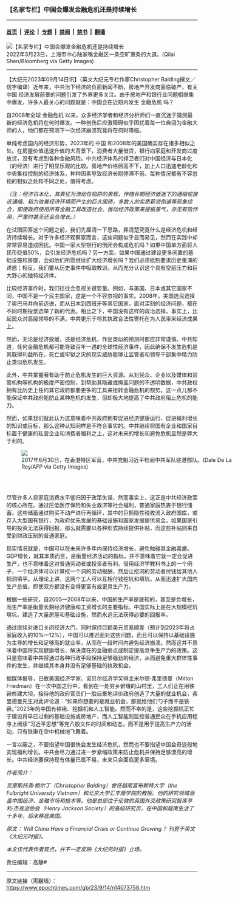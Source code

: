 ### 【名家专栏】中国会爆发金融危机还是持续增长

---

#### [首页](../../../..?n14073758) &nbsp;|&nbsp; [评论](../../../../../epoch-comment?n14073758) &nbsp;|&nbsp; [专题](../../../../../epoch-special?n14073758) &nbsp;|&nbsp; [禁闻](../../../../../epoch-news?n14073758) &nbsp;|&nbsp; [禁书](../../../../../books?n14073758) &nbsp;|&nbsp; [翻墙](https://github.com/gfw-breaker/nogfw/blob/master/README.md?n14073758)


<div><img alt="【名家专栏】中国会爆发金融危机还是持续增长" class="attachment-djy_600_400 size-djy_600_400 wp-post-image" src="https://i.epochtimes.com/assets/uploads/2023/09/id14073760-Lujiazui-Financial-District-in-Shanghai-600x400.jpg"/>
<div class="caption">
 2022年3月23日，上海市中心陆家嘴金融区一条空旷萧条的大道。(Qilai Shen/Bloomberg via Getty Images)
</div></div><hr/><div class="post_content" id="artbody" itemprop="articleBody">
 <!-- article content begin -->
 <p>
  【大纪元2023年09月14日讯】（英文大纪元专栏作家Christopher Balding撰文／信宇编译）近年来，中共治下经济的负面新闻不断，房地产开发商面临破产，有关
  <ok href="https://www.epochtimes.com/gb/tag/%E4%B8%AD%E5%9B%BD.html">
   中国
  </ok>
  经济发展前景的问题引发了外界更多关注。由于房地产和银行业问题相继集中爆发，许多人最关心的问题就是：中国会在近期内发生
  <ok href="https://www.epochtimes.com/gb/tag/%E9%87%91%E8%9E%8D%E5%8D%B1%E6%9C%BA.html">
   金融危机
  </ok>
  吗？
 </p>
 <p>
  自2008年全球
  <ok href="https://www.epochtimes.com/gb/tag/%E9%87%91%E8%9E%8D%E5%8D%B1%E6%9C%BA.html">
   金融危机
  </ok>
  以来，众多经济学者和经济分析师们一直沉迷于猜测最新的经济危机将在何时爆发。一种创伤后应激障碍似乎困扰着每一位自诩为金融大师的人，他们都在预测下一次经济崩溃究竟将在何时降临。
 </p>
 <p>
  单纯考虑国内的经济形势，2023年的
  <ok href="https://www.epochtimes.com/gb/tag/%E4%B8%AD%E5%9B%BD.html">
   中国
  </ok>
  和2008年的美国确实存在诸多相似之处。在房屋价值迅速升值的大背景下，消费者大量借贷，银行向家庭和开发商过度放贷，没有考虑到各种金融风险。中共经济体系的捍卫者们对中国经济与日本化（的经济）进行了明显乐观的比较。房地产价格居高不下，加上人口迅速老龄化和中央集权控制的经济体系，种种因素导致经济长期停滞不前。每种情况都有不容忽视的相似之处和不同之处，值得考虑。
 </p>
 <p>
  <em>
   （注：经济日本化，其表征为流动性陷阱的表现，伴随长期经济低迷下的通缩或接近通缩，和为改善经济环境而产生的巨大国债，多数人的实质薪资倒退等现象综合，即使政府使用所有金融工具改造社会、推动经济政策来提振景气，亦无有效作用，严重时甚至还会负增长。）
  </em>
 </p>
 <p>
  在试图回答这个问题之前，我们先厘清一下思路，弄清楚究竟什么是经济危机和经济持续增长。对于许多经济观察家而言，这些问题似乎显而易见，然而在实践中却非常容易造成困扰。中国一家大型银行的倒闭会构成危机吗？如果中国单方面将人民币贬值50%，会引发经济危机吗？另一方面，如果中国通过建设更多闲置的基础设施和房屋，会如他们所愿继续扩大经济增长吗？我们必须抵制要求历史重演的诱惑；相反，我们要从历史事件中吸取教训，从而充分认识这个具有空前压力和巨大野心的独特经济体。
 </p>
 <p>
  比较经济事件时，我们往往会忽视关键变量。例如，与美国、日本或其它国家不同，中国不是一个民主国家，这是一个不容忽视的事实。2008年，美国选民选择了奥巴马并向前迈进，而从日本到西班牙等其它国家，面对深刻的经济问题，都在不同时期投票选举了新的代表。相比之下，中国没有这样的政治选择。事实上，比起民众对高层领导的不满，中共更乐于将其执政合法性寄托在为人民带来经济成果上。
 </p>
 <p>
  然而，无论是经济放缓，还是经济危机，作出类似的预测时都应非常谨慎。中共知道，任何金融危机都可能导致百年一遇的全球性经济事件，因此确保不发生危机是其既得利益所在。死亡或牢狱之灾的现实威胁能够让监管者和领导干部集中精力防止类似危机发生。
 </p>
 <p>
  此外，中共掌握著有助于防止危机发生的巨大资源。从对民众、企业以及媒体和监管机构等机构的极度严密控制，到帮助其隐藏或掩盖问题的不透明数据，中共政权拥有比历史上任何其它政府都要更多的工具来扭转金融危机的颓势。这一点儿都不能保证中共政府能防止某种危机的发生，但却极大地提高了中共政府阻止危机的能力。
 </p>
 <p>
  然而，如果我们就此认为这意味着中共政府拥有促进经济健康运行、促进福利增长的知识或目标，那么这种认知同样是不符合事实的。中共继续将国有企业和国家目标置于健康的私营企业和消费者福利之上，这对未来的增长和避免危机显然是弊大于利的。
 </p>
 <figure class="wp-caption aligncenter" style="width: 596px">
  <ok href=" https://www.theepochtimes.com/_next/image?url=https://img.theepochtimes.com/assets/uploads/2023/07/31/id5434861-GettyImages-803736208-1200x799.jpg&amp;w=1200&amp;q=75" rel="noreferrer noopener" target="_blank">
   <img class="" src="https://www.theepochtimes.com/_next/image?url=https://img.theepochtimes.com/assets/uploads/2023/07/31/id5434861-GettyImages-803736208-1200x799.jpg&amp;w=1200&amp;q=75"/>
  </ok>
  <br/><figcaption class="wp-caption-text">
   2017年6月30日，在香港特区军营，中共党魁习近平检阅中共军队驻港部队。(Dale De La Rey/AFP via Getty Images)
  </figcaption><br/>
 </figure><br/>
 <p>
  尽管许多人将家庭消费水平低归因于政策失误，然而事实上，这正是中共经济政策的核心所在。通过压低医疗保险和失业救济等社会福利，普通家庭热衷于银行储蓄。这些储蓄通过购买不动产进行再循环，其中的巨额隐性税收流入政府国库，或存入大型国有银行，为政府优先发展的基础设施和国家发展提供资金。如果国家引导的投资无法获得回报，那么就需要以各种形式持续提供补贴，而这些补贴则来自受到财政压制的普通家庭。
 </p>
 <p>
  现实情况就是，中国可以在未来许多年内保持经济增长，避免触碰其金融毒瘤。GDP增长，就其本质而言，是衡量经济活动的指标，并不意味着它就一定会促进生产，也不意味着这对普通劳动者或投资者有利。借用经济学教科书上的一个例子，一个经济体可以计算挖一个洞的劳动报酬，然后让挖洞的劳动者付钱给其他人把洞填平。从理论上讲，这两个工人可以互相付钱挖坑和填坑，从而迅速扩大国内生产总值，即使双方都没有变得更富有或更具生产力。
 </p>
 <p>
  根据一些研究，自2005—2008年以来，中国的生产率是疲软的，甚至是负增长，而生产率是衡量长期经济健康和工资增长的主要指标。中国实际上是在大规模挖坑填坑，建造了大量房屋和基础设施，然而永远无法获得必要的回报率。
 </p>
 <p>
  通过继续对进口关闭经济大门，同时保持巨额美元贸易顺差（预计到2023年将占家庭收入的10%—12%），中国可以推迟面对这些问题，而且可以保持以基础设施为主导的增长和足够高的就业率，从而在一段时间内避免经济崩溃。然而这并不意味着中国将实现健康增长、解决潜在的金融弱点或制定提高竞争生产力的政策。这只是意味着中共将通过各种行政手段保持足够强劲的经济，从而避免重大群体性事件的发生，并继续其本身并没有足够基础的执政机会。
 </p>
 <p>
  据媒体报导，已故美国经济学家、诺贝尔经济学奖得主米尔顿‧弗里德曼（Milton Friedman）在一次中国之行中，看到在一处穷乡僻壤的山村里，工人们正在用铁锹修建大坝。接待他的政府官员们一脸自豪地评价政府创造了大量的就业机会，弗里德曼先生对此评论道：“如果你想要的是就业机会，那就给他们勺子而不是铁锹。”2023年的中国有铁锹、挖掘机和人工智能。然而不幸的是，这些挖掘机正忙于建设将早已过剩的基础设施或房地产，而人工智能则监控普通民众在手机应用程序上阅读“习近平思想”等党八股文件的时间和动态，而不是用于提高生产力的活动，只有铁锹在空中机械地飞舞着。
 </p>
 <p>
  一言以蔽之，不要指望中国很快会发生经济危机，然而也不要指望中国会奇迹般地实现福利增长。中共会尽力通过进一步紧缩政策来防止危机并保持足够漂亮的增长。中共经济要保持现有体量已属不易，未来只会面临更多窘境。
 </p>
 <p>
  <em>
   作者简介：
  </em>
 </p>
 <p>
  <em>
   克里斯托弗‧鲍尔丁（Christopher Balding）曾任越南富布赖特大学（the Fulbright University Vietnam）和北京大学汇丰商学院的教授。他的研究领域涵盖中国经济、金融市场和技术等。他是总部位于伦敦的英国外交政策研究智库亨利‧杰克逊协会（Henry Jackson Society）的高级研究员，在中国和越南生活了十多年，后来移居美国。
  </em>
 </p>
 <p>
  <em>
   原文：
   <ok href="https://www.theepochtimes.com/opinion/will-china-have-a-financial-crisis-or-continue-growing-5488053">
    Will China Have a Financial Crisis or Continue Growing？
   </ok>
   刊登于英文《大纪元时报》。
  </em>
 </p>
 <p>
  <em>
   本文仅代表作者观点，并不一定反映《大纪元时报》立场。
  </em>
 </p>
 <p>
  责任编辑：高静#
 </p>
 <!-- article content end -->
 <div id="below_article_ad">
 </div>
</div>


---

原文链接（需翻墙）：https://www.epochtimes.com/gb/23/9/14/n14073758.htm